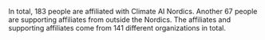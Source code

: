 In total, 183 people are affiliated with Climate AI Nordics. Another 67 people are supporting affiliates from outside the Nordics. The affiliates and supporting affiliates come from 141 different organizations in total.
